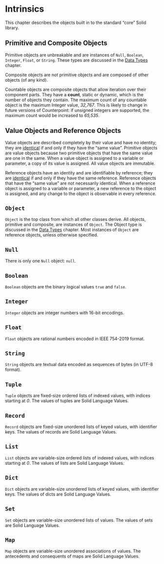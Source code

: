 # Intrinsics
This chapter describes the objects built in to the standard “core” Solid library.



## Primitive and Composite Objects
Primitive objects are unbreakable and are instances of `Null`, `Boolean`, `Integer`, `Float`, or `String`.
These types are discussed in the [Data Types](./data-types.md#simple-types) chapter.

Composite objects are not primitive objects and are composed of other objects (of any kind).

Countable objects are composite objects that allow iteration over their component parts.
They have a **count**, static or dynamic, which is the number of objects they contain.
The maximum count of any countable object is the maximum Integer value, *32,767*.
This is likely to change in future versions of Counterpoint:
if unsigned integers are supported, the maximum count would be increased to *65,535*.



## Value Objects and Reference Objects
Value objects are described completely by their value and have no identity;
they are [identical](./algorithms.md#identical) if and only if they have the “same value”.
Primitive objects are value objects because two primitive objects that have the same value are one in the same.
When a value object is assigned to a variable or parameter, a copy of its value is assigned.
All value objects are immutable.

Reference objects have an identity and are identifiable by reference;
they are [identical](./algorithms.md#identical) if and only if they have the same reference.
Reference objects that have the “same value” are not necessarily identical.
When a reference object is assigned to a variable or parameter, a new reference to the object is assigned,
and any change to the object is observable in every reference.



## `Object`
`Object` is the top class from which all other classes derive.
All objects, primitive and composite, are instances of `Object`.
The Object type is discussed in the [Data Types](./data-types.md#object) chapter.
Most instances of `Object` are reference objects, unless otherwise specified.



## `Null`
There is only one `Null` object: `null`.



## `Boolean`
`Boolean` objects are the binary logical values `true` and `false`.



## `Integer`
`Integer` objects are integer numbers with 16-bit encodings.



## `Float`
`Float` objects are rational numbers encoded in IEEE 754-2019 format.



## `String`
`String` objects are textual data encoded as sequences of bytes (in UTF-8 format).



## `Tuple`
`Tuple` objects are fixed-size ordered lists of indexed values, with indices starting at *0*.
The values of tuples are Solid Language Values.



## `Record`
`Record` objects are fixed-size unordered lists of keyed values, with identifier keys.
The values of records are Solid Language Values.



## `List`
`List` objects are variable-size ordered lists of indexed values, with indices starting at *0*.
The values of lists are Solid Language Values.



## `Dict`
`Dict` objects are variable-size unordered lists of keyed values, with identifier keys.
The values of dicts are Solid Language Values.



## `Set`
`Set` objects are variable-size unordered lists of values.
The values of sets are Solid Language Values.



## `Map`
`Map` objects are variable-size unordered associations of values.
The antecedents and consequents of maps are Solid Language Values.
